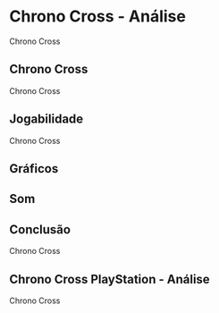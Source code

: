 ---
---

# Chrono Cross - Análise

Chrono Cross

## Chrono Cross

Chrono Cross

## Jogabilidade

Chrono Cross

## Gráficos


## Som

## Conclusão

Chrono Cross

## Chrono Cross PlayStation - Análise

Chrono Cross

